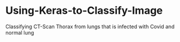 # Using-Keras-to-Classify-Image
Classifying CT-Scan Thorax from lungs that is infected with Covid and normal lung
